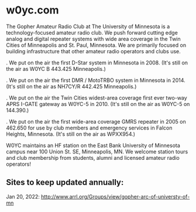 # w0yc.com
The Gopher Amateur Radio Club at The University of Minnesota is a technology-focused amateur radio club. We push forward cutting edge analog and digital repeater systems with wide area coverage in the Twin Cities of Minneapolis and St. Paul, Minnesota. We are primarily focused on building infrastructure that other amateur radio operators and clubs use.

. We put on the air the first D-Star system in Minnesota in 2008. (It's still on the air as W0YC  B 443.425 Minneapolis.)

. We put on the air the first DMR / MotoTRBO system in Minnesota in 2014. (It's still on the air as NH7CY/R 442.425 Minneapolis.)

. We put on the air the Twin Cities widest-area coverage first ever two-way APRS I-GATE gateway as W0YC-5 in 2010. (It's still on the air as W0YC-5 on 144.390.)

. We put on the air the first wide-area coverage GMRS repeater in 2005 on 462.650 for use by club members and emergency services in Falcon Heights, Minnesota. (It's still on the air as WPXX954.)

W0YC maintains an HF station on the East Bank University of Minnesota campus near 100 Union St. SE, Minneapolis, MN. We welcome station tours and club membership from students, alumni and licensed amateur radio operators!

## Sites to keep updated annually:
Jan 20, 2022: http://www.arrl.org/Groups/view/gopher-arc-of-universty-of-mn

